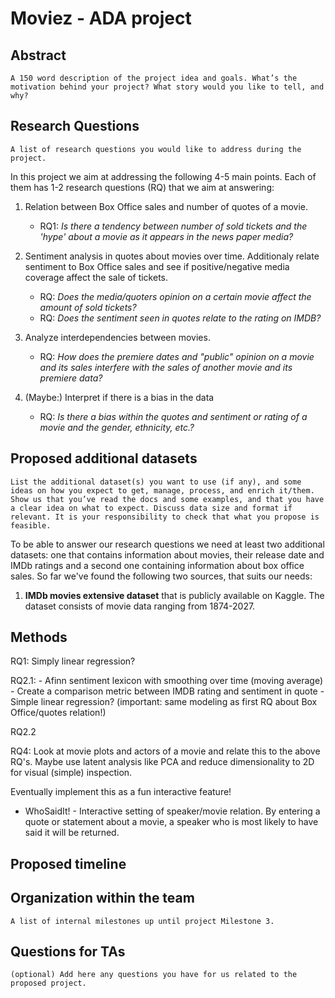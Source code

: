 # Moviez - ADA project

## Abstract

```A 150 word description of the project idea and goals. What’s the motivation behind your project? What story would you like to tell, and why?```


## Research Questions

```A list of research questions you would like to address during the project.```

In this project we aim at addressing the following 4-5 main points. Each of them has 1-2 research questions (RQ) that we aim at answering:

1) Relation between Box Office sales and number of quotes of a movie.
	- RQ1: *Is there a tendency between number of sold tickets and the 'hype' about a movie as it appears in the news paper media?*
	

2) Sentiment analysis in quotes about movies over time. Additionaly relate sentiment to Box Office sales and see if positive/negative media coverage affect the sale of tickets.
	- RQ: *Does the media/quoters opinion on a certain movie affect the amount of sold tickets?*
	- RQ: *Does the sentiment seen in quotes relate to the rating on IMDB?*

	
3) Analyze interdependencies between movies.
	- RQ: *How does the premiere dates and "public" opinion on a movie and its sales interfere with the sales of another movie and its premiere data?*


4) (Maybe:) Interpret if there is a bias in the data
	- RQ: *Is there a bias within the quotes and sentiment or rating of a movie and the gender, ethnicity, etc.?*
	

## Proposed additional datasets

```List the additional dataset(s) you want to use (if any), and some ideas on how you expect to get, manage, process, and enrich it/them. Show us that you’ve read the docs and some examples, and that you have a clear idea on what to expect. Discuss data size and format if relevant. It is your responsibility to check that what you propose is feasible.```

To be able to answer our research questions we need at least two additional datasets: one that contains information about movies, their release date and IMDb ratings 
and a second one containing information about box office sales. So far we've found the following two sources, that suits our needs:

1) **IMDb movies extensive dataset** that is publicly available on Kaggle. The dataset consists of movie data ranging from 1874-2027.


## Methods

RQ1: Simply linear regression?

RQ2.1: 	- Afinn sentiment lexicon with smoothing over time (moving average)
		- Create a comparison metric between IMDB rating and sentiment in quote
		- Simple linear regression? (important: same modeling as first RQ about Box Office/quotes relation!)

RQ2.2



RQ4: Look at movie plots and actors of a movie and relate this to the above RQ's. Maybe use latent analysis like PCA and reduce dimensionality to 2D for visual (simple) inspection.
	


Eventually implement this as a fun interactive feature!
- WhoSaidIt! - Interactive setting of speaker/movie relation. By entering a quote or statement about a movie, a speaker who is most likely to have said it will be returned.
	

## Proposed timeline

## Organization within the team
```A list of internal milestones up until project Milestone 3.```

## Questions for TAs 
```(optional) Add here any questions you have for us related to the proposed project.```
